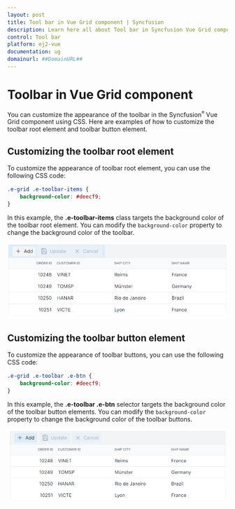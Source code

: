 ```yaml
---
layout: post
title: Tool bar in Vue Grid component | Syncfusion
description: Learn here all about Tool bar in Syncfusion Vue Grid component of Syncfusion Essential JS 2 and more.
control: Tool bar 
platform: ej2-vue
documentation: ug
domainurl: ##DomainURL##
---
```


# Toolbar in Vue Grid component

You can customize the appearance of the toolbar in the Syncfusion<sup style="font-size:70%">&reg;</sup> Vue Grid component using CSS. Here are examples of how to customize the toolbar root element and toolbar button element.

## Customizing the toolbar root element

To customize the appearance of toolbar root element, you can use the following CSS code:

```css
.e-grid .e-toolbar-items {
    background-color: #deecf9;
}
```

In this example, the **.e-toolbar-items** class targets the background color of the toolbar root element. You can modify the `background-color` property to change the background color of the toolbar.

![Grid toolbar root element](../images/grid-toolbar-root-element.png)

## Customizing the toolbar button element

To customize the appearance of toolbar buttons, you can use the following CSS code:

```css
.e-grid .e-toolbar .e-btn {
    background-color: #deecf9;
}
```

In this example, the **.e-toolbar .e-btn** selector targets the background color of the toolbar button elements. You can modify the `background-color` property to change the background color of the toolbar buttons.

![Grid toolbar button element](../images/grid-toolbar-button-element.png)
